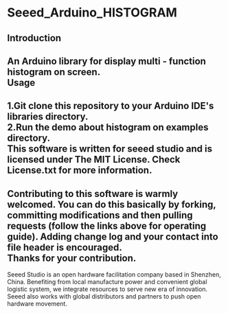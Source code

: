 Seeed_Arduino_HISTOGRAM
============================================================
Introduction
------------------------------------------------------------
An Arduino library for display multi - function histogram on screen.<br>
Usage
------------------------------------------------------------
1.Git clone this repository to your Arduino IDE's libraries directory.<br>
2.Run the demo about histogram on examples directory.<br>
This software is written for seeed studio and is licensed under The MIT License. Check License.txt for more information.<br>
-
Contributing to this software is warmly welcomed. You can do this basically by
forking, committing modifications and then pulling requests (follow the links above
for operating guide). Adding change log and your contact into file header is encouraged.<br>
Thanks for your contribution.
-
Seeed Studio is an open hardware facilitation company based in Shenzhen, China.
Benefiting from local manufacture power and convenient global logistic system,
we integrate resources to serve new era of innovation. Seeed also works with
global distributors and partners to push open hardware movement.
